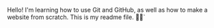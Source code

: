 Hello! I'm learning how to use Git and GitHub, as well as how to make a website from scratch. This is my readme file. 🤷‍♂️`